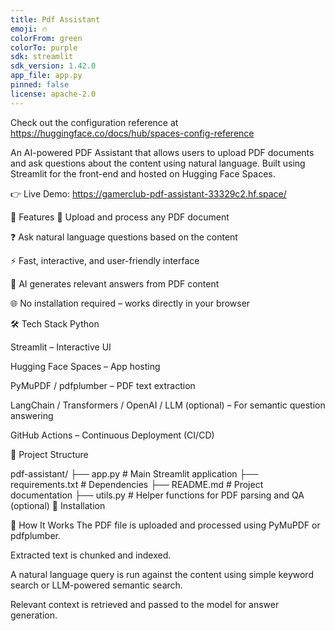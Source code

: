 ```yaml
---
title: Pdf Assistant
emoji: 🔥
colorFrom: green
colorTo: purple
sdk: streamlit
sdk_version: 1.42.0
app_file: app.py
pinned: false
license: apache-2.0
---
```


Check out the configuration reference at https://huggingface.co/docs/hub/spaces-config-reference


An AI-powered PDF Assistant that allows users to upload PDF documents and ask questions about the content using natural language. Built using Streamlit for the front-end and hosted on Hugging Face Spaces.

👉 Live Demo: https://gamerclub-pdf-assistant-33329c2.hf.space/

🚀 Features
📄 Upload and process any PDF document

❓ Ask natural language questions based on the content

⚡ Fast, interactive, and user-friendly interface

💬 AI generates relevant answers from PDF content

🌐 No installation required – works directly in your browser

🛠️ Tech Stack
Python

Streamlit – Interactive UI

Hugging Face Spaces – App hosting

PyMuPDF / pdfplumber – PDF text extraction

LangChain / Transformers / OpenAI / LLM (optional) – For semantic question answering

GitHub Actions – Continuous Deployment (CI/CD)

📁 Project Structure

pdf-assistant/
├── app.py              # Main Streamlit application
├── requirements.txt    # Dependencies
├── README.md           # Project documentation
├── utils.py            # Helper functions for PDF parsing and QA (optional)
🔧 Installation



🧠 How It Works
The PDF file is uploaded and processed using PyMuPDF or pdfplumber.

Extracted text is chunked and indexed.

A natural language query is run against the content using simple keyword search or LLM-powered semantic search.

Relevant context is retrieved and passed to the model for answer generation.
